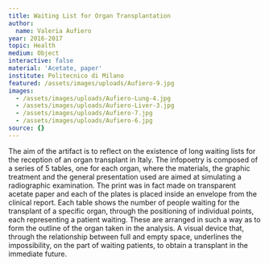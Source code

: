 ```yaml
---
title: Waiting List for Organ Transplantation
author:
  name: Valeria Aufiero
year: 2016-2017
topic: Health
medium: Object
interactive: false
material: 'Acetate, paper'
institute: Politecnico di Milano
featured: /assets/images/uploads/Aufiero-9.jpg
images:
  - /assets/images/uploads/Aufiero-Lung-4.jpg
  - /assets/images/uploads/Aufiero-Liver-3.jpg
  - /assets/images/uploads/Aufiero-7.jpg
  - /assets/images/uploads/Aufiero-6.jpg
source: {}
---
```

The aim of the artifact is to reflect on the existence of long waiting lists for the reception of an organ transplant in Italy. The infopoetry is composed of a series of 5 tables, one for each organ, where the materials, the graphic treatment and the general presentation used are aimed at simulating a radiographic examination. The print was in fact made on transparent acetate paper and each of the plates is placed inside an envelope from the clinical report. Each table shows the number of people waiting for the transplant of a specific organ, through the positioning of individual points, each representing a patient waiting. These are arranged in such a way as to form the outline of the organ taken in the analysis. A visual device that, through the relationship between full and empty space, underlines the impossibility, on the part of waiting patients, to obtain a transplant in the immediate future.
